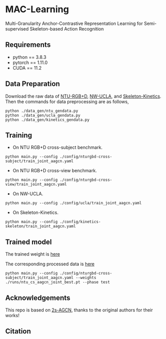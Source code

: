 # MAC-Learning
Multi-Granularity Anchor-Contrastive Representation Learning for Semi-supervised Skeleton-based Action Recognition
## Requirements
- python == 3.8.3
- pytorch == 1.11.0
- CUDA == 11.2
## Data Preparation
Download the raw data of [NTU-RGB+D](https://github.com/shahroudy/NTURGB-D), [NW-UCLA](https://www.dropbox.com/s/10pcm4pksjy6mkq/all_sqe.zip?dl=0), and [Skeleton-Kinetics](https://github.com/yysijie/st-gcn).
Then the commands for data preprocessing are as follows,
```
python ./data_gen/ntu_gendata.py
python ./data_gen/ucla_gendata.py
python ./data_gen/kinetics_gendata.py
```
## Training
- On NTU RGB+D cross-subject benchmark.
```
python main.py --config ./config/nturgbd-cross-subject/train_joint_aagcn.yaml
```
- On NTU RGB+D cross-view benchmark.
```
python main.py --config ./config/nturgbd-cross-view/train_joint_aagcn.yaml
```
- On NW-UCLA.
```
python main.py --config ./config/ucla/train_joint_aagcn.yaml
```
- On Skeleton-Kinetics.
```
python main.py --config ./config/kinetics-skeleton/train_joint_aagcn.yaml
```
## Trained model
The trained weight is [here](https://pan.baidu.com/s/1MfAk-AEVcsM6raQsCLua_Q?pwd=spez)

The corresponding processed data is [here](https://pan.baidu.com/s/1W2T2N0lo8oukzBp13LWcfQ?pwd=ph6f)
```
python main.py --config ./config/nturgbd-cross-subject/train_joint_aagcn.yaml --weights ./runs/ntu_cs_aagcn_joint_best.pt --phase test
```
## Acknowledgements
This repo is based on [2s-AGCN](https://github.com/lshiwjx/2s-AGCN), thanks to the original authors for their works!
## Citation

